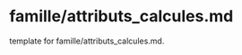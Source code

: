 # famille/attributs_calcules.md 
 
<span class="fixme template"> template for famille/attributs_calcules.md.</span>
